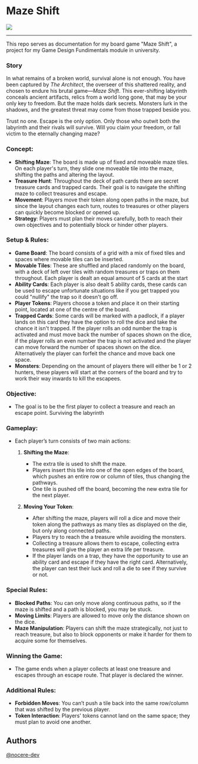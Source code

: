 <div align="centre" style="float:left">


# Maze Shift 
	
 <img src=https://github.com/user-attachments/assets/02626526-686e-471f-a470-72a929ecbcda>

---

This repo serves as documentation for my board game "Maze Shift", a project for my Game Design Fundimentals module in university.


### Story
In what remains of a broken world, survival alone is not enough. You have been captured by _The Architect_, the overseer of this shattered reality, and chosen to endure his brutal game—_Maze Shift_. This ever-shifting labyrinth conceals ancient artifacts, relics from a world long gone, that may be your only key to freedom. But the maze holds dark secrets. Monsters lurk in the shadows, and the greatest threat may come from those trapped beside you.

Trust no one. Escape is the only option. Only those who outwit both the labyrinth and their rivals will survive. Will you claim your freedom, or fall victim to the eternally changing maze?


### Concept: 

- **Shifting Maze**: The board is made up of fixed and moveable maze tiles. On each player's turn, they slide one moveable tile into the maze, shifting the paths and altering the layout.
- **Treasure Hunt**: Throughout the deck of path cards there are secret treasure cards and trapped cards. Their goal is to navigate the shifting maze to collect treasures and escape.
- **Movement**: Players move their token along open paths in the maze, but since the layout changes each turn, routes to treasures or other players can quickly become blocked or opened up.
- **Strategy**: Players must plan their moves carefully, both to reach their own objectives and to potentially block or hinder other players.

### Setup & Rules:

- **Game Board**: The board consists of a grid with a mix of fixed tiles and spaces where movable tiles can be inserted.
- **Movable Tiles**: These are shuffled and placed randomly on the board, with a deck of left over tiles with random treasures or traps on them throughout. Each player is dealt an equal amount of 5 cards at the start
- **Ability Cards**: Each player is also dealt 5 ability cards, these cards can be used to escape unfortunate situations like if you get trapped you could "nullify" the trap so it doesn't go off.
- **Player Tokens**: Players choose a token and place it on their starting point, located at one of the centre of the board.
- **Trapped Cards**: Some cards will be marked with a padlock, if a player lands on this card they have the option to roll the dice and take the chance it isn't trapped. If the player rolls an odd number the trap is activated and must move back the number of spaces shown on the dice, if the player rolls an even number the trap is not activated and the player can move forward the number of spaces shown on the dice. Alternatively the player can forfeit the chance and move back one space.
- **Monsters**: Depending on the amount of players there will either be 1 or 2 hunters, these players will start at the corners of the board and try to work their way inwards to kill the escapees.

### Objective:

 - The goal is to be the first player to collect a treasure and reach an escape point. Surviving the labyrinth

### Gameplay:

 - Each player’s turn consists of two main actions:

	1. **Shifting the Maze**:
	    
	    - The extra tile is used to shift the maze.
	    - Players insert this tile into one of the open edges of the board, which pushes an entire row or column of tiles, thus changing the pathways.
		- One tile is pushed off the board, becoming the new extra tile for the next player.
  	2. **Moving Your Token**:
		    
		- After shifting the maze, players will roll a dice and move their token along the pathways as many tiles as displayed on the die, but only along connected paths.
		- Players try to reach the a treasure while avoiding the monsters.
		- Collecting a treasure allows them to escape, collecting extra treasures will give the player an extra life per treasure.
		- If the player lands on a trap, they have the opportunity to use an ability card and escape if they have the right card. Alternatively, the player can test their luck and roll a die to see if they survive or not.

### Special Rules:

- **Blocked Paths**: You can only move along continuous paths, so if the maze is shifted and a path is blocked, you may be stuck.
- **Moving Limits**: Players are allowed to move only the distance shown on the dice.
- **Maze Manipulation**: Players can shift the maze strategically, not just to reach treasure, but also to block opponents or make it harder for them to acquire some for themselves.

### Winning the Game:

- The game ends when a player collects at least one treasure and escapes through an escape route. That player is declared the winner.

### Additional Rules:

- **Forbidden Moves**: You can’t push a tile back into the same row/column that was shifted by the previous player.
- **Token Interaction**: Players' tokens cannot land on the same space; they must plan to avoid one another.


## Authors

[@nocere-dev](https://github.com/nocere-dev)
</div>
